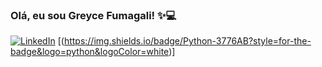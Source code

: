### Olá, eu sou Greyce Fumagali! ✨💻

[![LinkedIn](https://img.shields.io/badge/LinkedIn-0077B5?style=for-the-badge&logo=linkedin&logoColor=white)](https://www.linkedin.com/in/greyce-fumagali-2a276622b)
[(https://img.shields.io/badge/Python-3776AB?style=for-the-badge&logo=python&logoColor=white)]
